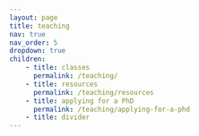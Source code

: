 ```yaml
---
layout: page
title: teaching
nav: true
nav_order: 5
dropdown: true
children: 
    - title: classes
      permalink: /teaching/
    - title: resources
      permalink: /teaching/resources
    - title: applying for a PhD
      permalink: /teaching/applying-for-a-phd
    - title: divider
---
```



